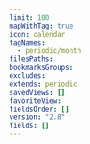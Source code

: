```yaml
---
limit: 100
mapWithTag: true
icon: calendar
tagNames:
  - periodic/month
filesPaths: 
bookmarksGroups: 
excludes: 
extends: periodic
savedViews: []
favoriteView: 
fieldsOrder: []
version: "2.8"
fields: []
---
```

